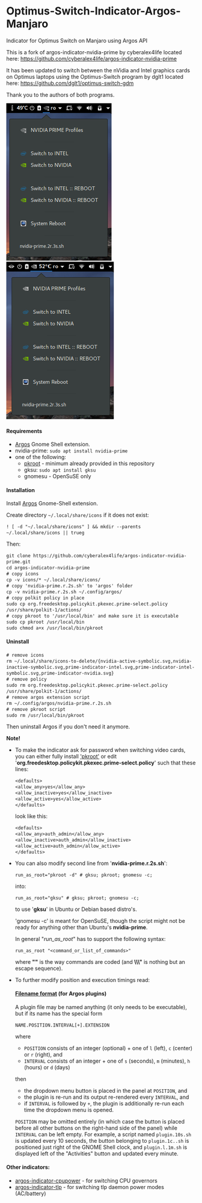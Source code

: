 # Optimus-Switch-Indicator-Argos-Manjaro
Indicator for Optimus Switch on Manjaro using Argos API

This is a fork of argos-indicator-nvidia-prime by cyberalex4life located here: https://github.com/cyberalex4life/argos-indicator-nvidia-prime

It has been updated to switch between the nVidia and Intel graphics cards on Optimus laptops using the Optimus-Switch program by dglt1 located here: https://github.com/dglt1/optimus-switch-gdm

Thank you to the authors of both programs.

![NVidia Prime Argos Indicator](https://github.com/cyberalex4life/argos-indicator-nvidia-prime/blob/master/screenshots/argos-nvidia-prime1.jpg)                                       ![NVidia Prime Argos Indicator](https://github.com/cyberalex4life/argos-indicator-nvidia-prime/blob/master/screenshots/argos-nvidia-prime2.jpg)

#### Requirements
- [Argos](https://extensions.gnome.org/extension/1176/argos/) Gnome Shell extension.
- nvidia-prime: `sudo apt install nvidia-prime`
- one of the following:
    - [pkroot](https://github.com/cyberalex4life/pkroot) - minimum already provided in this repository
    - gksu: `sudo apt install gksu`
    - gnomesu - OpenSuSE only

#### Installation
Install [Argos](https://extensions.gnome.org/extension/1176/argos/) Gnome-Shell extension.

Create directory `~/.local/share/icons` if it does not exist:
```
! [ -d "~/.local/share/icons" ] && mkdir --parents ~/.local/share/icons || trueg
```

Then:
```
git clone https://github.com/cyberalex4life/argos-indicator-nvidia-prime.git
cd argos-indicator-nvidia-prime
# copy icons
cp -v icons/* ~/.local/share/icons/
# copy 'nvidia-prime.r.2s.sh' to 'argos' folder
cp -v nvidia-prime.r.2s.sh ~/.config/argos/
# copy polkit policy in place
sudo cp org.freedesktop.policykit.pkexec.prime-select.policy /usr/share/polkit-1/actions/
# copy pkroot to '/usr/local/bin' and make sure it is executable
sudo cp pkroot /usr/local/bin
sudo chmod a+x /usr/local/bin/pkroot
```
#### Uninstall
```
# remove icons
rm ~/.local/share/icons-to-delete/{nvidia-active-symbolic.svg,nvidia-inactive-symbolic.svg,prime-indicator-intel.svg,prime-indicator-intel-symbolic.svg,prime-indicator-nvidia.svg}
# remove policy
sudo rm org.freedesktop.policykit.pkexec.prime-select.policy /usr/share/polkit-1/actions/
# remove argos extension script
rm ~/.config/argos/nvidia-prime.r.2s.sh
# remove pkroot script
sudo rm /usr/local/bin/pkroot
```
Then uninstall Argos if you don't need it anymore.

**Note!**
- To make the indicator ask for password when switching video cards, you can either fully install
['pkroot'](https://github.com/cyberalex4life/pkroot) or edit '**org.freedesktop.policykit.pkexec.prime-select.policy**' such that these lines:

    ```
    <defaults>
    <allow_any>yes</allow_any>
    <allow_inactive>yes</allow_inactive>
    <allow_active>yes</allow_active>
    </defaults>
    ```
    look like this:
    ```
    <defaults>
    <allow_any>auth_admin</allow_any>
    <allow_inactive>auth_admin</allow_inactive>
    <allow_active>auth_admin</allow_active>
    </defaults>
    ```

- You can also modify second line from '**nvidia-prime.r.2s.sh**':
    ```
    run_as_root="pkroot -d" # gksu; pkroot; gnomesu -c;
    ```
    into:
    ```
    run_as_root="gksu" # gksu; pkroot; gnomesu -c;
    ```
    to use '**gksu**' in Ubuntu or Debian based distro's.

    'gnomesu -c' is meant for OpenSuSE, though the script might not be ready for anything other than Ubuntu's **nvidia-prime**.

    In general "*run_as_root*" has to support the following syntax:
    ```
    run_as_root "<command_or_list_of_commands>"
    ```
    where **""** is the way commands are coded (and **\\\\\\"** is nothing but an escape sequence).

- To further modify position and execution timings read:

    #### [Filename format](https://github.com/p-e-w/argos#filename-format) (for Argos plugins)


    A plugin file may be named anything (it only needs to be executable), but if its name has the special form

    ```
    NAME.POSITION.INTERVAL[+].EXTENSION
    ```

    where

    * `POSITION` consists of an integer (optional) + one of `l` (left), `c` (center) or `r` (right), and
    * `INTERVAL` consists of an integer + one of `s` (seconds), `m` (minutes), `h` (hours) or `d` (days)

    then

    * the dropdown menu button is placed in the panel at `POSITION`, and
    * the plugin is re-run and its output re-rendered every `INTERVAL`, and
    * if `INTERVAL` is followed by `+`, the plugin is additionally re-run each time the dropdown menu is opened.

    `POSITION` may be omitted entirely (in which case the button is placed before all other buttons on the right-hand side of the panel) while `INTERVAL` can be left empty. For example, a script named `plugin.10s.sh` is updated every 10 seconds, the button belonging to `plugin.1c..sh` is positioned just right of the GNOME Shell clock, and `plugin.l.1m.sh` is displayed left of the "Activities" button and updated every minute.


#### Other indicators:
- [argos-indicator-cpupower](https://github.com/cyberalex4life/argos-indicator-cpupower) - for switching CPU governors
- [argos-indicator-tlp](https://github.com/cyberalex4life/argos-indicator-tlp) -  for switching tlp daemon power modes (AC/battery)
